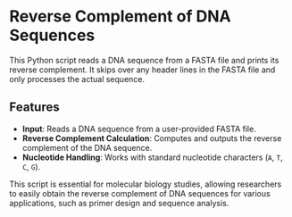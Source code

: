 # Reverse Complement of DNA Sequences

This Python script reads a DNA sequence from a FASTA file and prints its reverse complement. It skips over any header lines in the FASTA file and only processes the actual sequence.

## Features

- **Input**: Reads a DNA sequence from a user-provided FASTA file.
- **Reverse Complement Calculation**: Computes and outputs the reverse complement of the DNA sequence.
- **Nucleotide Handling**: Works with standard nucleotide characters (`A`, `T`, `C`, `G`).

This script is essential for molecular biology studies, allowing researchers to easily obtain the reverse complement of DNA sequences for various applications, such as primer design and sequence analysis.
